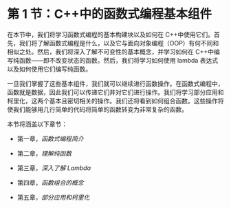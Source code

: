 # 第 1 节：C++中的函数式编程基本组件

在本节中，我们将学习函数式编程的基本构建块以及如何在 C++中使用它们。首先，我们将了解函数式编程是什么，以及它与面向对象编程（OOP）有何不同和相似之处。然后，我们将深入了解不可变性的基本概念，并学习如何在 C++中编写纯函数——即不改变状态的函数。然后，我们将学习如何使用 lambda 表达式以及如何使用它们编写纯函数。

一旦我们掌握了这些基本组件，我们就可以继续进行函数操作。在函数式编程中，函数就是数据，因此我们可以传递它们并对它们进行操作。我们将学习部分应用和柯里化，这两个基本且密切相关的操作。我们还将看到如何组合函数。这些操作将使我们能够用几行简单的代码将简单的函数转变为非常复杂的函数。

本节将涵盖以下章节：

+   第一章，*函数式编程简介*

+   第二章，*理解纯函数*

+   第三章，*深入了解 Lambda*

+   第四章，*函数组合的概念*

+   第五章，*部分应用和柯里化*
